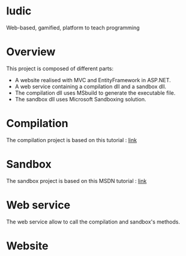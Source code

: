ludic
=====

Web-based, gamified, platform to teach programming

Overview
========

This project is composed of different parts:
- A website realised with MVC and EntityFramework in ASP.NET.
- A web service containing a compilation dll and a sandbox dll.
- The compilation dll uses MSbuild to generate the executable file.
- The sandbox dll uses Microsoft Sandboxing solution.

Compilation
===========
The compilation project is based on this tutorial : [link](http://sanganakauthority.blogspot.ca/2014/01/how-to-build-solution-using-c-code-in.html)

Sandbox
=======
The sandbox project is based on this MSDN tutorial : [link](http://msdn.microsoft.com/en-us/library/bb763046(v=vs.110).aspx)

Web service
===========
The web service allow to call the compilation and sandbox's methods. 

Website
=======
